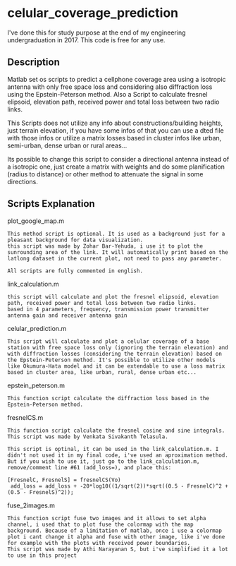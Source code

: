 # celular_coverage_prediction
I've done this for study purpose at the end of my engineering undergraduation in 2017. This code is free for any use.

## Description

Matlab set os scripts to predict a cellphone coverage area using a isotropic antenna with only free space loss and considering also diffraction loss using the Epstein-Peterson method.
Also a Script to calculate fresnel elipsoid, elevation path, received power and total loss between two radio links.

This Scripts does not utilize any info about constructions/building heights, just terrain elevation, if you have some infos of that you can use a dted file with those infos or utilize a matrix losses based in cluster infos like urban, semi-urban, dense urban or rural areas...

Its possible to change this script to consider a directional antenna instead of a isotropic one, just create a matrix with weights and do some planification (radius to distance) or other method to attenuate the signal in some directions.

## Scripts Explanation

plot_google_map.m
```
This method script is optional. It is used as a background just for a pleasant background for data visualization.
this script was made by Zohar Bar-Yehuda, i use it to plot the sunrounding area of the link. It will automatically print based on the latlong dataset in the current plot, not need to pass any parameter.

All scripts are fully commented in english.
```

link_calculation.m
```
this script will calculate and plot the fresnel elipsoid, elevation path, received power and total loss between two radio links.
based in 4 parameters, frequency, transmission power transmitter antenna gain and receiver antenna gain
```

celular_prediction.m
```
This script will calculate and plot a celular coverage of a base station with free space loss only (ignoring the terrain elevation) and with diffraction losses (considering the terrain elevation) based on the Epstein-Peterson method. It's possible to utilize other models like Okumura-Hata model and it can be extendable to use a loss matrix based in cluster area, like urban, rural, dense urban etc...
```

epstein_peterson.m
```
This function script calculate the diffraction loss based in the Epstein-Peterson method.
```

fresnelCS.m
```
This function script calculate the fresnel cosine and sine integrals. This script was made by Venkata Sivakanth Telasula. 

This script is optinal, it can be used in the link_calculation.m. I didn't not used it in my final code, i've used an aproximation method.
But if you wish to use it, just go to the link_calculation.m, remove/comment line #61 (add_loss=), and place this:

[FresnelC, FresnelS] = fresnelCS(Vo)
 add_loss = add_loss + -20*log10((1/sqrt(2))*sqrt((0.5 - FresnelC)^2 + (0.5 - FresnelS)^2));
```

fuse_2images.m
```
This function script fuse two images and it allows to set alpha channel, i used that to plot fuse the colormap with the map background. Because of a limitation of matlab, once i use a colormap plot i cant change it alpha and fuse with other image, like i've done for example with the plots with received power boundaries.
This script was made by Athi Narayanan S, but i've simplified it a lot to use in this project
```

